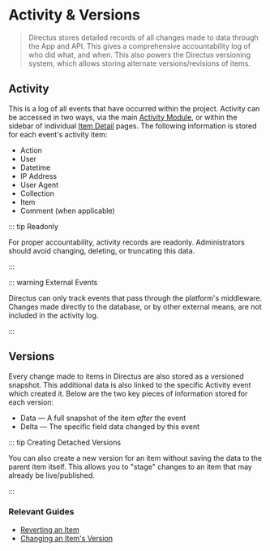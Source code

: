 # Activity & Versions

> Directus stores detailed records of all changes made to data through the App and API. This gives a comprehensive
> accountability log of who did what, and when. This also powers the Directus versioning system, which allows storing
> alternate versions/revisions of items.

## Activity

This is a log of all events that have occurred within the project. Activity can be accessed in two ways, via the main
[Activity Module](/concepts/app-overview#activity-history), or within the sidebar of individual
[Item Detail](/concepts/app-overview#item-detail) pages. The following information is stored for each event's activity
item:

- Action
- User
- Datetime
- IP Address
- User Agent
- Collection
- Item
- Comment (when applicable)

::: tip Readonly

For proper accountability, activity records are readonly. Administrators should avoid changing, deleting, or truncating
this data.

:::

::: warning External Events

Directus can only track events that pass through the platform's middleware. Changes made directly to the database, or by
other external means, are not included in the activity log.

:::

## Versions

Every change made to items in Directus are also stored as a versioned snapshot. This additional data is also linked to
the specific Activity event which created it. Below are the two key pieces of information stored for each version:

- Data — A full snapshot of the item _after_ the event
- Delta — The specific field data changed by this event

<!-- @TODO ::: tip Customizing Version Data
Since versions store a full data snapshot and delta, the
`directus_revisions` collection can quickly grow quite large, increasing database size and
potentially decreasing performance. To remedy this, Directus allows
[configuring version scope](/concepts/app-overview) per collection to set the exact field data
saved.
::: -->

::: tip Creating Detached Versions

You can also create a new version for an item without saving the data to the parent item itself. This allows you to
"stage" changes to an item that may already be live/published.

:::

### Relevant Guides

- [Reverting an Item](/guides/items#reverting-an-item)
- [Changing an Item's Version](/guides/items)
